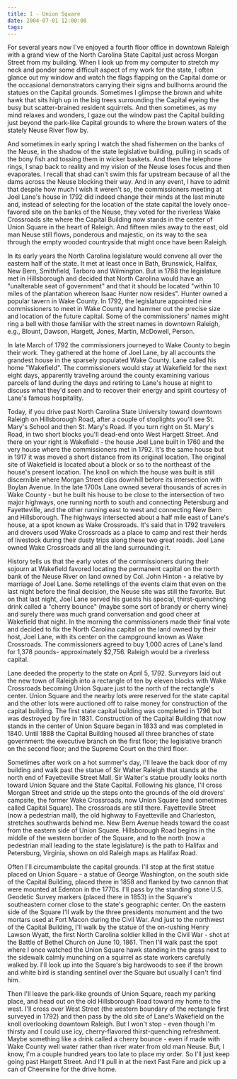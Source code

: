 ```yaml
---
title: 1 - Union Square
date: 2004-07-01 12:00:00
tags:
---
```


For several years now I've enjoyed a fourth floor office in downtown Raleigh with a grand view of the North Carolina State Capital just across Morgan Street from my building.  When I look up from my computer to stretch my neck and ponder some difficult aspect of my work for the state, I often glance out my window and watch the flags flapping on the Capital dome or the occasional demonstrators carrying their signs and bullhorns around the statues on the Capital grounds. Sometimes I glimpse the brown and white hawk that sits high up in the big trees surrounding the Capital eyeing the busy but scatter-brained resident squirrels.  And then sometimes, as my mind relaxes and wonders, I gaze out the window past the Capital building just beyond the park-like Capital grounds to where the brown waters of the stately Neuse River flow by. 

And sometimes in early spring I watch the shad fishermen on the banks of the Neuse, in the shadow of the state legislative building, pulling in scads of the bony fish and tossing them in wicker baskets. And then the telephone rings, I snap back to reality and my vision of the Neuse loses focus and then evaporates. I recall that shad can't swim this far upstream because of all the dams across the Neuse blocking their way.  And in any event, I have to admit that despite how much I wish it weren't so, the commissioners meeting at Joel Lane's house in 1792 did indeed change their minds at the last minute and, instead of selecting for the location of the state capital the lovely once-favored site on the banks of the Neuse, they voted for the riverless Wake Crossroads site where the Capital Building now stands in the center of Union Square in the heart of Raleigh. And fifteen miles away to the east, old man Neuse still flows, ponderous and majestic, on its way to the sea through the empty wooded countryside that might once have been Raleigh. 

In its early years the North Carolina legislature would convene all over the eastern half of the state. It met at least once in Bath, Brunswick, Halifax, New Bern, Smithfield, Tarboro and Wilmington. But in 1788 the legislature met in Hillsborough and decided that North Carolina would have an "unalterable seat of government" and that it should be located "within 10 miles of the plantation whereon Isaac Hunter now resides". Hunter owned a popular tavern in Wake County.  In 1792, the legislature appointed nine commissioners to meet in Wake County and hammer out the precise size and location of the future capital. Some of the commissioners' names might ring a bell with those familiar with the street names in downtown Raleigh, e.g., Blount, Dawson, Hargett, Jones, Martin, McDowell, Person. 

In late March of 1792 the commissioners journeyed to Wake County to begin their work. They gathered at the home of Joel Lane, by all accounts the grandest house in the sparsely populated Wake County.  Lane called his home "Wakefield".  The commissioners would stay at Wakefield for the next eight days, apparently traveling around the county examining various parcels of land during the days and retiring to Lane's house at night to discuss what they'd seen and to recover their energy and spirit courtesy of Lane's famous hospitality. 

Today, if you drive past North Carolina State University toward downtown Raleigh on Hillsborough Road, after a couple of stoplights you'll see St. Mary's School and then St. Mary's Road.  If you turn right on St. Mary's Road, in two short blocks you'll dead-end onto West Hargett Street.  And there on your right is Wakefield - the house Joel Lane built in 1760 and the very house where the commissioners met in 1792. It's the same house but in 1917 it was moved a short distance from its original location. The original site of Wakefield is located about a block or so to the northeast of the house's present location. The knoll on which the house was built is still discernible where Morgan Street dips downhill before its intersection with Boylan Avenue.  In the late 1700s Lane owned several thousands of acres in Wake County - but he built his house to be close to the intersection of two major highways, one running north to south and connecting Petersburg and Fayetteville, and the other running east to west and connecting New Bern and Hillsborough. The highways intersected about a half mile east of Lane's house, at a spot known as Wake Crossroads. It's said that in 1792 travelers and drovers used Wake Crossroads as a place to camp and rest their herds of livestock during their dusty trips along these two great roads. Joel Lane owned Wake Crossroads and all the land surrounding it. 

History tells us that the early votes of the commissioners during their sojourn at Wakefield favored locating the permanent capital on the north bank of the Neuse River on land owned by Col. John Hinton - a relative by marriage of Joel Lane. Some retellings of the events claim that even on the last night before the final decision, the Neuse site was still the favorite. But on that last night, Joel Lane served his guests his special, thirst-quenching drink called a "cherry bounce" (maybe some sort of brandy or cherry wine) and surely there was much grand conversation and good cheer at Wakefield that night. In the morning the commissioners made their final vote and decided to fix the North Carolina capital on the land owned by their host, Joel Lane, with its center on the campground known as Wake Crossroads. The commissioners agreed to buy 1,000 acres of Lane's land for 1,378 pounds- approximately $2,756. Raleigh would be a riverless capital. 

Lane deeded the property to the state on April 5, 1792. Surveyors laid out the new town of Raleigh into a rectangle of ten by eleven blocks with Wake Crossroads becoming Union Square just to the north of the rectangle's center.  Union Square and the nearby lots were reserved for the state capital and the other lots were auctioned off to raise money for construction of the capital building.  The first state capital building was completed in 1796 but was destroyed by fire in 1831. Construction of the Capital Building that now stands in the center of Union Square began in 1833 and was completed in 1840. Until 1888 the Capital Building housed all three branches of state government: the executive branch on the first floor; the legislative branch on the second floor; and the Supreme Court on the third floor. 

Sometimes after work on a hot summer's day, I'll leave the back door of my building and walk past the statue of Sir Walter Raleigh that stands at the north end of Fayetteville Street Mall.  Sir Walter's statue proudly looks north toward Union Square and the State Capital. Following his glance, I'll cross Morgan Street and stride up the steps onto the grounds of the old drovers' campsite, the former Wake Crossroads, now Union Square (and sometimes called Capital Square). The crossroads are still there. Fayetteville Street (now a pedestrian mall), the old highway to Fayetteville and Charleston, stretches southwards behind me. New Bern Avenue heads toward the coast from the eastern side of Union Square. Hillsborough Road begins in the middle of the western border of the Square, and to the north (now a pedestrian mall leading to the state legislature) is the path to Halifax and Petersburg, Virginia, shown on old Raleigh maps as Halifax Road. 

Often I'll circumambulate the capital grounds. I'll stop at the first statue placed on Union Square - a statue of George Washington, on the south side of the Capital Building, placed there in 1858 and flanked by two cannon that were mounted at Edenton in the 1770s. I'll pass by the standing stone U.S. Geodetic Survey markers (placed there in 1853) in the Square's southeastern corner close to the state's geographic center.  On the eastern side of the Square I'll walk by the three presidents monument and the two mortars used at Fort Macon during the Civil War. And just to the northwest of the Capital Building, I'll walk by the statue of the on-rushing Henry Lawson Wyatt, the first North Carolina soldier killed in the Civil War - shot at the Battle of Bethel Church on June 10, 1861. Then I'll walk past the spot where I once watched the Union Square hawk standing in the grass next to the sidewalk calmly munching on a squirrel as state workers carefully walked by.  I'll look up into the Square's big hardwoods to see if the brown and white bird is standing sentinel over the Square but usually I can't find him. 

Then I'll leave the park-like grounds of Union Square, reach my parking place, and head out on the old Hillsborough Road toward my home to the west. I'll cross over West Street (the western boundary of the rectangle first surveyed in 1792) and then pass by the old site of Lane's Wakefield on the knoll overlooking downtown Raleigh. But I won't stop - even though I'm thirsty and I could use icy, cherry-flavored thirst-quenching refreshment. Maybe something like a drink called a cherry bounce - even if made with Wake County well water rather than river water from old man Neuse. But, I know, I'm a couple hundred years too late to place my order.  So I'll just keep going past Hargett Street.  And I'll pull in at the next Fast Fare and pick up a can of Cheerwine for the drive home. 




